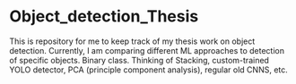 # Object_detection_Thesis
This is repository for me to keep track of my thesis work on object detection.
Currently, I am comparing different ML approaches to detection of specific objects. 
Binary class. Thinking of Stacking, custom-trained YOLO detector, PCA (principle component analysis), regular old CNNS, etc.
